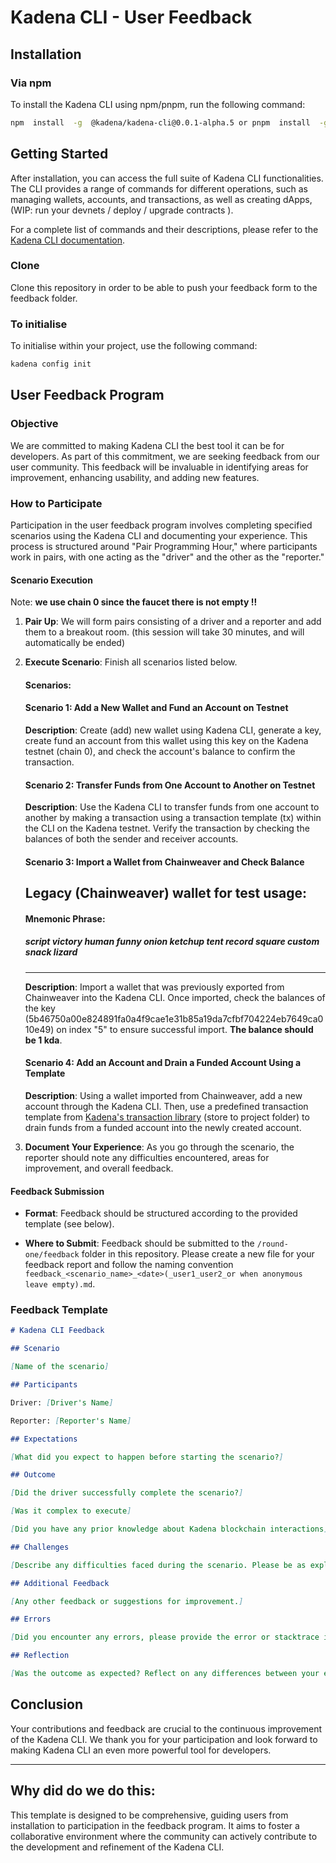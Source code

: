 # Kadena CLI - User Feedback

## Installation

### Via npm

To install the Kadena CLI using npm/pnpm, run the following command:

```bash
npm  install  -g  @kadena/kadena-cli@0.0.1-alpha.5 or pnpm  install  -g  @kadena/kadena-cli@0.0.1-alpha.5
```


## Getting Started

After installation, you can access the full suite of Kadena CLI functionalities. The CLI provides a range of commands for different operations, such as managing wallets, accounts, and transactions, as well as creating dApps, (WIP: run your devnets / deploy / upgrade contracts ).

For a complete list of commands and their descriptions, please refer to the [Kadena CLI documentation](https://github.com/kadena-community/kadena.js/blob/main/packages/tools/kadena-cli/README.md).

### Clone
Clone this repository in order to be able to push your feedback form to the feedback folder.

### To initialise 

To initialise within your project, use the following command:

```bash
kadena config init
```



## User Feedback Program

### Objective

We are committed to making Kadena CLI the best tool it can be for developers. As part of this commitment, we are seeking feedback from our user community. This feedback will be invaluable in identifying areas for improvement, enhancing usability, and adding new features.

### How to Participate

Participation in the user feedback program involves completing specified scenarios using the Kadena CLI and documenting your experience. This process is structured around "Pair Programming Hour," where participants work in pairs, with one acting as the "driver" and the other as the "reporter."

#### Scenario Execution

Note: **we use chain 0 since the faucet there is not empty !!**

1.  **Pair Up**: We will form pairs consisting of a driver and a reporter and add them to a breakout room. (this session will take 30 minutes, and will automatically be ended)

2.  **Execute Scenario**: Finish all scenarios listed below.

    #### Scenarios:

    #### Scenario 1: Add a New Wallet and Fund an Account on Testnet

    **Description**: Create (add) new wallet using Kadena CLI, generate a key, create fund an account from this wallet using this key on the Kadena testnet (chain 0), and check the account's balance to confirm the transaction.


    #### Scenario 2: Transfer Funds from One Account to Another on Testnet

    **Description**: Use the Kadena CLI to transfer funds from one account to another by making a transaction using a transaction template (tx) within the CLI on the Kadena testnet. Verify the transaction by checking the balances of both the sender and receiver accounts.

    #### Scenario 3: Import a Wallet from Chainweaver and Check Balance

    ## **Legacy (Chainweaver) wallet for test usage:**

    #### Mnemonic Phrase:

    ##### script victory human funny onion ketchup tent record square custom snack lizard

    ***

    **Description**:
    Import a wallet that was previously exported from Chainweaver into the Kadena CLI.
    Once imported, check the balances of the key (5b46750a00e824891fa0a4f9cae1e31b85a19da7cfbf704224eb7649ca010e49) on index "5" to ensure successful import.
    **The balance should be 1 kda**.

    #### Scenario 4: Add an Account and Drain a Funded Account Using a Template

    **Description**: Using a wallet imported from Chainweaver, add a new account through the Kadena CLI. Then, use a predefined transaction template from [Kadena's transaction library](https://github.com/kadena-io/txlib/blob/master/drain.ktpl) (store to project folder) to drain funds from a funded account into the newly created account.

4.  **Document Your Experience**: As you go through the scenario, the reporter should note any difficulties encountered, areas for improvement, and overall feedback.

#### Feedback Submission

- **Format**: Feedback should be structured according to the provided template (see below).

- **Where to Submit**: Feedback should be submitted to the `/round-one/feedback` folder in this repository. Please create a new file for your feedback report and follow the naming convention `feedback_<scenario_name>_<date>(_user1_user2_or when anonymous leave empty).md`.

### Feedback Template

```markdown
# Kadena CLI Feedback

## Scenario

[Name of the scenario]

## Participants

Driver: [Driver's Name]

Reporter: [Reporter's Name]

## Expectations

[What did you expect to happen before starting the scenario?]

## Outcome

[Did the driver successfully complete the scenario?]

[Was it complex to execute]

[Did you have any prior knowledge about Kadena blockchain interactions]

## Challenges

[Describe any difficulties faced during the scenario. Please be as explicit as possible]

## Additional Feedback

[Any other feedback or suggestions for improvement.]

## Errors

[Did you encounter any errors, please provide the error or stacktrace if any given]

## Reflection

[Was the outcome as expected? Reflect on any differences between your expectations and the actual outcome.]
```

## Conclusion

Your contributions and feedback are crucial to the continuous improvement of the Kadena CLI. We thank you for your participation and look forward to making Kadena CLI an even more powerful tool for developers.

---

## Why did do we do this:

This template is designed to be comprehensive, guiding users from installation to participation in the feedback program. It aims to foster a collaborative environment where the community can actively contribute to the development and refinement of the Kadena CLI.
